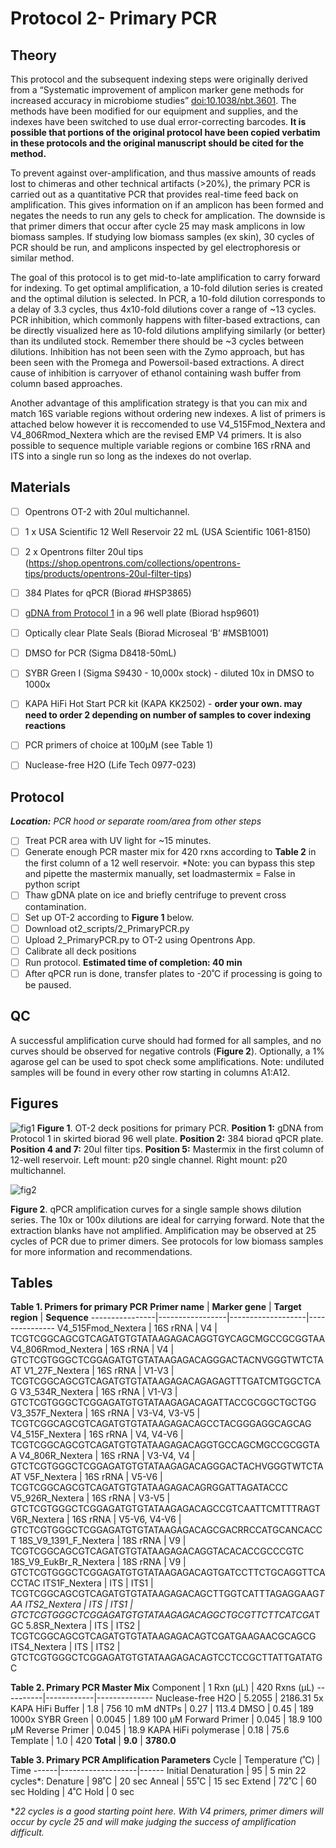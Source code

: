 # Protocol 2- Primary PCR

## Theory
This protocol and the subsequent indexing steps were originally derived from a “Systematic improvement of amplicon marker gene methods for increased accuracy in microbiome studies” [doi:10.1038/nbt.3601](https://www.nature.com/articles/nbt.3601). The methods have been modified for our equipment and supplies, and the indexes have been switched to use dual error-correcting barcodes. **It is possible that portions of the original protocol have been copied verbatim in these protocols and the original manuscript should be cited for the method.**

To prevent against over-amplification, and thus massive amounts of reads lost to chimeras and other technical artifacts (>20%), the primary PCR is carried out as a quantitative PCR that provides real-time feed back on amplification. This gives information on if an amplicon has been formed and negates the needs to run any gels to check for amplication. The downside is that primer dimers that occur after cycle 25 may mask amplicons in low biomass samples. If studying low biomass samples (ex skin), 30 cycles of PCR should be run, and amplicons inspected by gel electrophoresis or similar method.

The goal of this protocol is to get mid-to-late amplification to carry forward for indexing. To get optimal amplification, a 10-fold dilution series is created and the optimal dilution is selected. In PCR, a 10-fold dilution corresponds to a delay of 3.3 cycles, thus 4x10-fold dilutions cover a range of ~13 cycles. PCR inhibition, which commonly happens with filter-based extractions, can be directly visualized here as 10-fold dilutions amplifying similarly (or better) than its undiluted stock. Remember there should be ~3 cycles between dilutions. Inhibition has not been seen with the Zymo approach, but has been seen with the Promega and Powersoil-based extractions. A direct cause of inhibition is carryover of ethanol containing wash buffer from column based approaches.

Another advantage of this amplification strategy is that you can mix and match 16S variable regions without ordering new indexes. A list of primers is attached below however it is reccomended to use V4_515Fmod_Nextera and V4_806Rmod_Nextera which are the revised EMP V4 primers. It is also possible to sequence multiple variable regions or combine 16S rRNA and ITS into a single run so long as the indexes do not overlap.

## Materials
- [ ] Opentrons OT-2 with 20ul multichannel.
- [ ] 1 x USA Scientific 12 Well Reservoir 22 mL (USA Scientific 1061-8150) 
- [ ] 2 x Opentrons filter 20ul tips (https://shop.opentrons.com/collections/opentrons-tips/products/opentrons-20ul-filter-tips)
- [ ] 384 Plates for qPCR (Biorad #HSP3865)
- [ ] [gDNA from Protocol 1](https://github.com/jbisanz/AmpliconSeq/blob/master/wetlab_protocols/1_DNAExtraction.md) in a 96 well plate (Biorad hsp9601)
- [ ] Optically clear Plate Seals (Biorad Microseal ‘B’ #MSB1001)
- [ ] DMSO for PCR (Sigma D8418-50mL)
- [ ] SYBR Green I (Sigma S9430 - 10,000x stock) - diluted 10x in DMSO to 1000x
- [ ] KAPA HiFi Hot Start PCR kit (KAPA KK2502) - **order your own. may need to order 2 depending on number of samples to cover indexing reactions**
- [ ] PCR primers of choice at 100µM (see Table 1)
- [ ] Nuclease-free H2O (Life Tech 0977-023)


## Protocol
***Location:** PCR hood or separate room/area from other steps*
- [ ] Treat PCR area with UV light for ~15 minutes.
- [ ] Generate enough PCR master mix for 420 rxns according to **Table 2** in the first column of a 12 well reservoir. *Note: you can bypass this step and pipette the mastermix manually, set loadmastermix = False in python script
- [ ] Thaw gDNA plate on ice and briefly centrifuge to prevent cross contamination.
- [ ] Set up OT-2 according to **Figure 1** below.
- [ ] Download ot2_scripts/2_PrimaryPCR.py
- [ ] Upload 2_PrimaryPCR.py to OT-2 using Opentrons App.
- [ ] Calibrate all deck positions
- [ ] Run protocol. **Estimated time of completion: 40 min**
- [ ] After qPCR run is done, transfer plates to -20˚C if processing is going to be paused.

## QC
A successful amplification curve should had formed for all samples, and no curves should be observed for negative controls (**Figure 2**). Optionally, a 1% agarose gel can be used to spot check some amplifications. Note: undiluted samples will be found in every other row starting in columns A1:A12.

## Figures

![fig1](https://github.com/jbisanz/AmpliconSeq/blob/master/images/primaryPCRlayout.png)
**Figure 1**. OT-2 deck positions for primary PCR. **Position 1:** gDNA from Protocol 1 in skirted biorad 96 well plate. **Position 2:** 384 biorad qPCR plate. **Position 4 and 7:** 20ul filter tips. **Position 5:** Mastermix in the first column of 12-well reservoir. Left mount: p20 single channel. Right mount: p20 multichannel.

![fig2](https://github.com/jbisanz/AmpliconSeq/blob/master/images/ampcurves.png)

**Figure 2**. qPCR amplification curves for a single sample shows dilution series. The 10x or 100x dilutions are ideal for carrying forward. Note that the extraction blanks have not amplified. Amplification may be observed at 25 cycles of PCR due to primer dimers. See protocols for low biomass samples for more information and recommendations.

## Tables

**Table 1. Primers for primary PCR**
**Primer name** | **Marker gene** | **Target region** | **Sequence**
----------------|-----------------|-------------------|---------------
V4_515Fmod_Nextera | 16S rRNA | V4 | TCGTCGGCAGCGTCAGATGTGTATAAGAGACAGGTGYCAGCMGCCGCGGTAA
V4_806Rmod_Nextera | 16S rRNA | V4 | GTCTCGTGGGCTCGGAGATGTGTATAAGAGACAGGGACTACNVGGGTWTCTAAT
V1_27F_Nextera | 16S rRNA | V1-V3 | TCGTCGGCAGCGTCAGATGTGTATAAGAGACAGAGAGTTTGATCMTGGCTCAG
V3_534R_Nextera | 16S rRNA | V1-V3 | GTCTCGTGGGCTCGGAGATGTGTATAAGAGACAGATTACCGCGGCTGCTGG
V3_357F_Nextera | 16S rRNA | V3-V4, V3-V5 | TCGTCGGCAGCGTCAGATGTGTATAAGAGACAGCCTACGGGAGGCAGCAG
V4_515F_Nextera | 16S rRNA | V4, V4-V6 | TCGTCGGCAGCGTCAGATGTGTATAAGAGACAGGTGCCAGCMGCCGCGGTAA
V4_806R_Nextera | 16S rRNA | V3-V4, V4 | GTCTCGTGGGCTCGGAGATGTGTATAAGAGACAGGGACTACHVGGGTWTCTAAT
V5F_Nextera  | 16S rRNA | V5-V6 | TCGTCGGCAGCGTCAGATGTGTATAAGAGACAGRGGATTAGATACCC
V5_926R_Nextera | 16S rRNA | V3-V5 | GTCTCGTGGGCTCGGAGATGTGTATAAGAGACAGCCGTCAATTCMTTTRAGT
V6R_Nextera | 16S rRNA | V5-V6, V4-V6 | GTCTCGTGGGCTCGGAGATGTGTATAAGAGACAGCGACRRCCATGCANCACCT
18S_V9_1391_F_Nextera | 18S rRNA | V9 | TCGTCGGCAGCGTCAGATGTGTATAAGAGACAGGTACACACCGCCCGTC
18S_V9_EukBr_R_Nextera | 18S rRNA | V9 | GTCTCGTGGGCTCGGAGATGTGTATAAGAGACAGTGATCCTTCTGCAGGTTCACCTAC
ITS1F_Nextera | ITS | ITS1 | TCGTCGGCAGCGTCAGATGTGTATAAGAGACAGCTTGGTCATTTAGAGGAAG*TAA
ITS2_Nextera | ITS | ITS1 | GTCTCGTGGGCTCGGAGATGTGTATAAGAGACAGGCTGCGTTCTTCATCGA*TGC
5.8SR_Nextera | ITS | ITS2 | TCGTCGGCAGCGTCAGATGTGTATAAGAGACAGTCGATGAAGAACGCAGCG
ITS4_Nextera | ITS | ITS2 | GTCTCGTGGGCTCGGAGATGTGTATAAGAGACAGTCCTCCGCTTATTGATATGC

**Table 2. Primary PCR Master Mix**
Component	| 1 Rxn (µL) | 420 Rxns (µL) 
----------|------------|--------------
Nuclease-free H2O	| 5.2055 | 2186.31
5x KAPA HiFi Buffer	| 1.8	| 756
10 mM dNTPs	| 0.27 |	113.4
DMSO	| 0.45	| 189
1000x SYBR Green	| 0.0045	| 1.89
100 µM Forward Primer	| 0.045	| 18.9
100 µM Reverse Primer	| 0.045	| 18.9
KAPA HiFi polymerase	| 0.18	| 75.6
Template | 1.0 | 420
**Total**	| **9.0**	| **3780.0**

**Table 3. Primary PCR Amplification Parameters**
Cycle |	Temperature (˚C)  | Time
------|-------------------|------
Initial Denaturation   |	95	| 5 min
22 cycles\*:
Denature | 98˚C | 20 sec
Anneal | 55˚C	| 15 sec
Extend | 72˚C | 60 sec
Holding	| 4˚C	Hold | 0 sec

\**22 cycles is a good starting point here. With V4 primers, primer dimers will occur by cycle 25 and will make judging the success of amplification difficult.*

